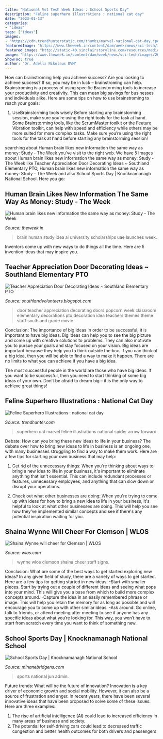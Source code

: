 ```yaml
---
title: "National Vet Tech Week Ideas : School Sports Day"
description: "Feline superhero illustrations : national cat day"
date: "2023-01-13"
categories:
- "ideas"
tags: ["ideas"]
images:
- "https://cdn.trendhunterstatic.com/thumbs/marvel-national-cat-day.jpeg"
featuredImage: "https://www.theweek.in/content/dam/week/news/sci-tech/images/2019/1/18/human-brain-speech-ideas-idea-thought-process-concepts-shut.jpg"
featured_image: "http://static-40.sinclairstoryline.com/resources/media/a1809803-762d-412a-b5a5-a5404f8f88c4-large16x9_ShainnaWynnesignswithClemsonWLOSStaff.jpg"
image: "https://www.theweek.in/content/dam/week/news/sci-tech/images/2019/1/18/human-brain-speech-ideas-idea-thought-process-concepts-shut.jpg"
ShowToc: true
author: "Dr. Adella Nikolaus DVM"
---
```



How can brainstroming help you achieve success?
Are you looking to achieve success? If so, you may be in luck – brainstroming can help. Brainstroming is a process of using specific Brainstorming tools to increase your productivity and creativity. This can mean big savings for businesses and individuals alike. Here are some tips on how to use brainstroming to reach your goals: 
1. UseBrainstorming tools wisely 
Before starting any brainstorming session, make sure you’re using the right tools for the task at hand. Some Brainstorming tools, like the ScrumMaster toolkit or the Feature Vibration toolkit, can help with speed and efficiency while others may be more suited for more complex tasks. Make sure you’re using the right tools for the task at hand before starting any brainstorming session! 

	

		
searching about Human brain likes new information the same way as money: Study - The Week you've visit to the right web. We have 5 Images about Human brain likes new information the same way as money: Study - The Week like Teacher Appreciation Door Decorating Ideas ~ Southland Elementary PTO, Human brain likes new information the same way as money: Study - The Week and also School Sports Day | Knocknamanagh National School. Here you go:
		
    
## Human Brain Likes New Information The Same Way As Money: Study - The Week

<img loading=lazy src="https://www.theweek.in/content/dam/week/news/sci-tech/images/2019/1/18/human-brain-speech-ideas-idea-thought-process-concepts-shut.jpg" onerror="this.onerror=null;this.src='https://tse4.mm.bing.net/th?id=OIP.u_aYUtCqU02YEILEaKJs9gHaEU&amp;pid=15.1';" alt="Human brain likes new information the same way as money: Study - The Week">

_Source: theweek.in_

>brain human study idea ai university scholarships uae launches week. 

	

Inventors come up with new ways to do things all the time. Here are 5 invention ideas that may inspire you.

    
## Teacher Appreciation Door Decorating Ideas ~ Southland Elementary PTO

<img loading=lazy src="http://4.bp.blogspot.com/-FOW4nusqJr8/TXVw_sFmc1I/AAAAAAAAAaI/Uft9PLQZoHQ/s1600/P1050407.JPG" onerror="this.onerror=null;this.src='https://tse4.mm.bing.net/th?id=OIP.oiq4aRAdSmjGlN6hBbDhzgHaJ4&amp;pid=15.1';" alt="Teacher Appreciation Door Decorating Ideas ~ Southland Elementary PTO">

_Source: southlandvolunteers.blogspot.com_

>door teacher appreciation decorating doors popcorn week classroom elementary decorations pto decoration idea teachers themes theme staff southland grade movie. 

	

Conclusion: The importance of big ideas
In order to be successful, it is important to have big ideas. Big ideas can help you to see the big picture and come up with creative solutions to problems. They can also motivate you to pursue your goals and stay focused on your vision.
Big ideas are important because they help you to think outside the box. If you can think of a big idea, then you will be able to find a way to make it happen. There are no limits to what you can achieve if you have a big idea.

The most successful people in the world are those who have big ideas. If you want to be successful, then you need to start thinking of some big ideas of your own. Don’t be afraid to dream big – it is the only way to achieve great things!

    
## Feline Superhero Illustrations : National Cat Day

<img loading=lazy src="https://cdn.trendhunterstatic.com/thumbs/marvel-national-cat-day.jpeg" onerror="this.onerror=null;this.src='https://tse2.mm.bing.net/th?id=OIP.k6WgvlSN7bNeqZLtSVTYuAHaLK&amp;pid=15.1';" alt="Feline Superhero Illustrations : national cat day">

_Source: trendhunter.com_

>superhero cat marvel feline illustrations national spider arrow forward. 

	

Debate: How can you bring these new ideas to life in your business?
The debate over how to bring new ideas to life in business is an ongoing one, with many businesses struggling to find a way to make them work. Here are a few tips for starting your own business that may help: 
1. Get rid of the unnecessary things: When you're thinking about ways to bring a new idea to life in your business, it's important to eliminate anything that isn't essential. This can include redundant processes or features, unnecessary employees, and anything that can slow down or disrupt your operations. 

2. Check out what other businesses are doing: When you're trying to come up with ideas for how to bring a new idea to life in your business, it's helpful to look at what other businesses are doing. This will help you see how they've implemented similar concepts and see if there's any potential inspiration waiting for you.

    
## Shaina Wynne Will Cheer For Clemson | WLOS

<img loading=lazy src="http://static-40.sinclairstoryline.com/resources/media/a1809803-762d-412a-b5a5-a5404f8f88c4-large16x9_ShainnaWynnesignswithClemsonWLOSStaff.jpg" onerror="this.onerror=null;this.src='https://tse2.mm.bing.net/th?id=OIP.27I4bzt0ps4beMont0zkZQHaEK&amp;pid=15.1';" alt="Shaina Wynne will cheer for Clemson | WLOS">

_Source: wlos.com_

>wynne wlos clemson shaina cheer staff signs. 

	

Conclusion: What are some of the best ways to get started exploring new ideas?
In any given field of study, there are a variety of ways to get started. Here are a few tips for getting started in new ideas: 
-Start with smaller pieces. Start by trying out a couple of different ideas and seeing what pops into your mind. This will give you a base from which to build more complex concepts around. 
-Capture the idea in an easily remembered phrase or image. This will help you retain the memory for as long as possible and will encourage you to come up with other similar ideas. 
-Ask around. Go online, talk to friends, or attend meeting after meeting to see if anyone has any specific ideas about what you’re looking for. This way, you won’t have to start from scratch every time you want to think of something new.

    
## School Sports Day | Knocknamanagh National School

<img loading=lazy src="http://www.minanebridgens.com/wp-content/uploads/2013/06/School-sports-day-2013.jpg" onerror="this.onerror=null;this.src='https://tse1.mm.bing.net/th?id=OIP.iKiNqnPt9u4W27Q1jnJ4MgHaJ4&amp;pid=15.1';" alt="School Sports Day | Knocknamanagh National School">

_Source: minanebridgens.com_

>sports national jun admin. 

	

Future trends: What will be the future of innovation?
Innovation is a key driver of economic growth and social mobility. However, it can also be a source of frustration and anger. In recent years, there have been several innovative ideas that have been proposed to solve some of these issues. Here are three examples:
1. The rise of artificial intelligence (AI) could lead to increased efficiency in many areas of business and society.
2. The potential for self-driving cars could lead to decreased traffic congestion and better health outcomes for both drivers and passengers.

